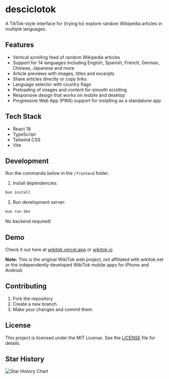 # desciclotok

A TikTok-style interface for (trying to) explore random Wikipedia articles in multiple languages.

## Features

- Vertical scrolling feed of random Wikipedia articles
- Support for 14 languages including English, Spanish, French, German, Chinese, Japanese and more
- Article previews with images, titles and excerpts
- Share articles directly or copy links
- Language selector with country flags
- Preloading of images and content for smooth scrolling
- Responsive design that works on mobile and desktop
- Progressive Web App (PWA) support for installing as a standalone app

## Tech Stack

- React 18
- TypeScript
- Tailwind CSS
- Vite

## Development

Run the commands below in the `/frontend` folder.

1. Install dependencies:

```bash
bun install
```

2. Run development server:

```bash
bun run dev
```

No backend required!

## Demo

Check it out here at [wikitok.vercel.app](https://wikitok.vercel.app) or [wikitok.io](https://www.wikitok.io)

**Note:** This is the original WikiTok web project, not affiliated with wikitok.net or the independently developed WikiTok mobile apps for iPhone and Android.

## Contributing

1. Fork the repository
2. Create a new branch
3. Make your changes and commit them

## License

This project is licensed under the MIT License. See the [LICENSE](LICENSE) file for details.

## Star History

![Star History Chart](https://api.star-history.com/svg?repos=IsaacGemal/wikitok&type=Date)
